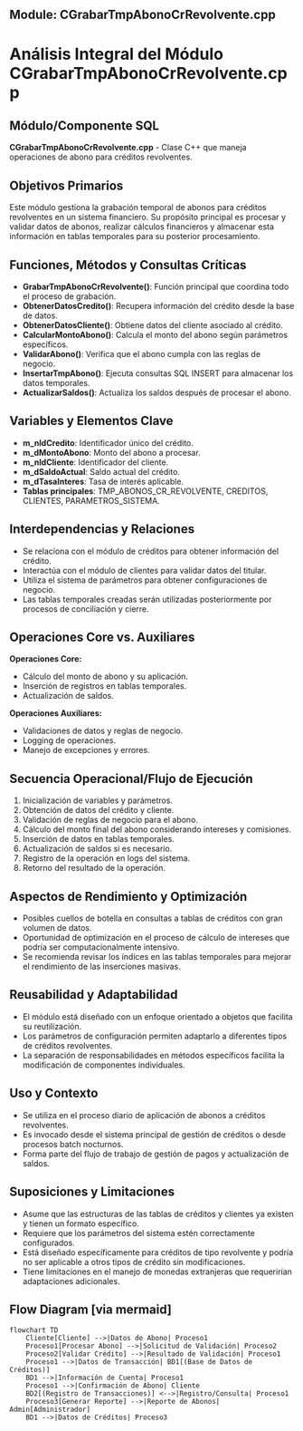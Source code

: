 ## Module: CGrabarTmpAbonoCrRevolvente.cpp
# Análisis Integral del Módulo CGrabarTmpAbonoCrRevolvente.cpp

## Módulo/Componente SQL
**CGrabarTmpAbonoCrRevolvente.cpp** - Clase C++ que maneja operaciones de abono para créditos revolventes.

## Objetivos Primarios
Este módulo gestiona la grabación temporal de abonos para créditos revolventes en un sistema financiero. Su propósito principal es procesar y validar datos de abonos, realizar cálculos financieros y almacenar esta información en tablas temporales para su posterior procesamiento.

## Funciones, Métodos y Consultas Críticas
- **GrabarTmpAbonoCrRevolvente()**: Función principal que coordina todo el proceso de grabación.
- **ObtenerDatosCredito()**: Recupera información del crédito desde la base de datos.
- **ObtenerDatosCliente()**: Obtiene datos del cliente asociado al crédito.
- **CalcularMontoAbono()**: Calcula el monto del abono según parámetros específicos.
- **ValidarAbono()**: Verifica que el abono cumpla con las reglas de negocio.
- **InsertarTmpAbono()**: Ejecuta consultas SQL INSERT para almacenar los datos temporales.
- **ActualizarSaldos()**: Actualiza los saldos después de procesar el abono.

## Variables y Elementos Clave
- **m_nIdCredito**: Identificador único del crédito.
- **m_dMontoAbono**: Monto del abono a procesar.
- **m_nIdCliente**: Identificador del cliente.
- **m_dSaldoActual**: Saldo actual del crédito.
- **m_dTasaInteres**: Tasa de interés aplicable.
- **Tablas principales**: TMP_ABONOS_CR_REVOLVENTE, CREDITOS, CLIENTES, PARAMETROS_SISTEMA.

## Interdependencias y Relaciones
- Se relaciona con el módulo de créditos para obtener información del crédito.
- Interactúa con el módulo de clientes para validar datos del titular.
- Utiliza el sistema de parámetros para obtener configuraciones de negocio.
- Las tablas temporales creadas serán utilizadas posteriormente por procesos de conciliación y cierre.

## Operaciones Core vs. Auxiliares
**Operaciones Core:**
- Cálculo del monto de abono y su aplicación.
- Inserción de registros en tablas temporales.
- Actualización de saldos.

**Operaciones Auxiliares:**
- Validaciones de datos y reglas de negocio.
- Logging de operaciones.
- Manejo de excepciones y errores.

## Secuencia Operacional/Flujo de Ejecución
1. Inicialización de variables y parámetros.
2. Obtención de datos del crédito y cliente.
3. Validación de reglas de negocio para el abono.
4. Cálculo del monto final del abono considerando intereses y comisiones.
5. Inserción de datos en tablas temporales.
6. Actualización de saldos si es necesario.
7. Registro de la operación en logs del sistema.
8. Retorno del resultado de la operación.

## Aspectos de Rendimiento y Optimización
- Posibles cuellos de botella en consultas a tablas de créditos con gran volumen de datos.
- Oportunidad de optimización en el proceso de cálculo de intereses que podría ser computacionalmente intensivo.
- Se recomienda revisar los índices en las tablas temporales para mejorar el rendimiento de las inserciones masivas.

## Reusabilidad y Adaptabilidad
- El módulo está diseñado con un enfoque orientado a objetos que facilita su reutilización.
- Los parámetros de configuración permiten adaptarlo a diferentes tipos de créditos revolventes.
- La separación de responsabilidades en métodos específicos facilita la modificación de componentes individuales.

## Uso y Contexto
- Se utiliza en el proceso diario de aplicación de abonos a créditos revolventes.
- Es invocado desde el sistema principal de gestión de créditos o desde procesos batch nocturnos.
- Forma parte del flujo de trabajo de gestión de pagos y actualización de saldos.

## Suposiciones y Limitaciones
- Asume que las estructuras de las tablas de créditos y clientes ya existen y tienen un formato específico.
- Requiere que los parámetros del sistema estén correctamente configurados.
- Está diseñado específicamente para créditos de tipo revolvente y podría no ser aplicable a otros tipos de crédito sin modificaciones.
- Tiene limitaciones en el manejo de monedas extranjeras que requerirían adaptaciones adicionales.
## Flow Diagram [via mermaid]
```mermaid
flowchart TD
    Cliente[Cliente] -->|Datos de Abono| Proceso1
    Proceso1[Procesar Abono] -->|Solicitud de Validación| Proceso2
    Proceso2[Validar Crédito] -->|Resultado de Validación| Proceso1
    Proceso1 -->|Datos de Transacción| BD1[(Base de Datos de Créditos)]
    BD1 -->|Información de Cuenta| Proceso1
    Proceso1 -->|Confirmación de Abono| Cliente
    BD2[(Registro de Transacciones)] <-->|Registro/Consulta| Proceso1
    Proceso3[Generar Reporte] -->|Reporte de Abonos| Admin[Administrador]
    BD1 -->|Datos de Créditos| Proceso3
```
